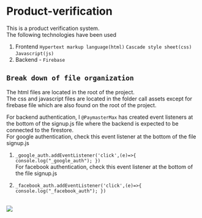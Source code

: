 # Product-verification
This is a product verification system.<br/>
The following technologies have been used<br/>
1. Frontend
    `Hypertext markup language(html)`
    `Cascade style sheet(css)`
    `Javascript(js)`
2. Backend - `Firebase`

## `Break down of file organization`
The html files are located in the root of the project.<br/>
The css and javascript files are located in the folder call assets except for firebase file which are also found on the root of the project.<br/>

 For backend authentication, I `@PaymasterMax` has created event listeners at the bottom of the signup.js file where the backend is expected to be connected to the firestore. <br/>
For google authentication, check this event listener at the bottom of the file signup.js <br/>
1. `_google_auth.addEventListener('click',(e)=>{
		console.log("_google_auth");
        })` <br/>
For facebook authentication, check this event listener at the bottom of the file signup.js <br/>

2. `_facebook_auth.addEventListener('click',(e)=>{
		console.log("_facebook_auth");
	})` <br/><br/>
<!-- ![](https://media.giphy.com/media/oaBBXmpZa4n6g/giphy.gif) -->

![](https://media.giphy.com/media/FlWgXEtj5aM5G/giphy.gif)
